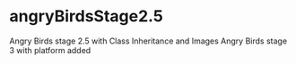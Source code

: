 # angryBirdsStage2.5
Angry Birds stage 2.5 with Class Inheritance and Images
Angry Birds stage 3 with platform added 